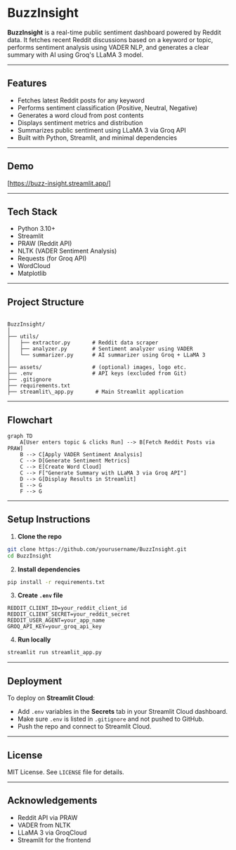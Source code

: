 
# BuzzInsight

**BuzzInsight** is a real-time public sentiment dashboard powered by Reddit data. It fetches recent Reddit discussions based on a keyword or topic, performs sentiment analysis using VADER NLP, and generates a clear summary with AI using Groq's LLaMA 3 model.

---

## Features

- Fetches latest Reddit posts for any keyword
- Performs sentiment classification (Positive, Neutral, Negative)
- Generates a word cloud from post contents
- Displays sentiment metrics and distribution
- Summarizes public sentiment using LLaMA 3 via Groq API
- Built with Python, Streamlit, and minimal dependencies

---

## Demo

[https://buzz-insight.streamlit.app/]

---

## Tech Stack

- Python 3.10+
- Streamlit
- PRAW (Reddit API)
- NLTK (VADER Sentiment Analysis)
- Requests (for Groq API)
- WordCloud
- Matplotlib

---

## Project Structure

```

BuzzInsight/
│
├── utils/
│   ├── extractor.py       # Reddit data scraper
│   ├── analyzer.py        # Sentiment analyzer using VADER
│   └── summarizer.py      # AI summarizer using Groq + LLaMA 3
│
├── assets/                # (optional) images, logo etc.
├── .env                   # API keys (excluded from Git)
├── .gitignore
├── requirements.txt
├── streamlit\_app.py       # Main Streamlit application

````

---

## Flowchart

```mermaid
graph TD
    A[User enters topic & clicks Run] --> B[Fetch Reddit Posts via PRAW]
    B --> C[Apply VADER Sentiment Analysis]
    C --> D[Generate Sentiment Metrics]
    C --> E[Create Word Cloud]
    C --> F["Generate Summary with LLaMA 3 via Groq API"]
    D --> G[Display Results in Streamlit]
    E --> G
    F --> G

````

---

## Setup Instructions

1. **Clone the repo**

```bash
git clone https://github.com/yourusername/BuzzInsight.git
cd BuzzInsight
```

2. **Install dependencies**

```bash
pip install -r requirements.txt
```

3. **Create `.env` file**

```env
REDDIT_CLIENT_ID=your_reddit_client_id
REDDIT_CLIENT_SECRET=your_reddit_secret
REDDIT_USER_AGENT=your_app_name
GROQ_API_KEY=your_groq_api_key
```

4. **Run locally**

```bash
streamlit run streamlit_app.py
```

---

## Deployment

To deploy on **Streamlit Cloud**:

* Add `.env` variables in the **Secrets** tab in your Streamlit Cloud dashboard.
* Make sure `.env` is listed in `.gitignore` and not pushed to GitHub.
* Push the repo and connect to Streamlit Cloud.

---

## License

MIT License. See `LICENSE` file for details.

---

## Acknowledgements

* Reddit API via PRAW
* VADER from NLTK
* LLaMA 3 via GroqCloud
* Streamlit for the frontend




